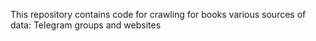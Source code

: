 This repository contains code for crawling for books various sources of data: Telegram groups and websites